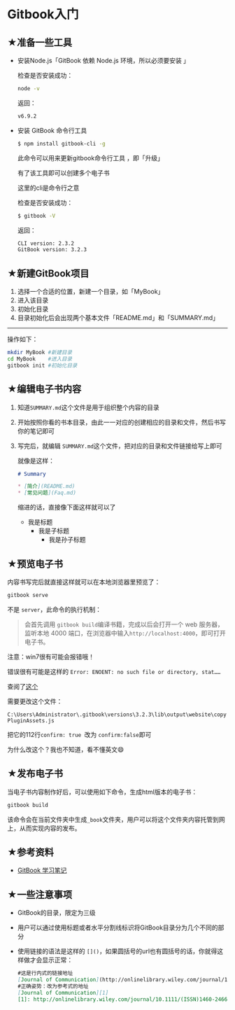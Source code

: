# Gitbook入门

## ★准备一些工具

- 安装Node.js「GitBook 依赖 Node.js 环境，所以必须要安装 」

  检查是否安装成功：

  ```bash
  node -v
  ```

  返回：

  ```bash
  v6.9.2
  ```

  

- 安装 GitBook 命令行工具

  ```bash
  $ npm install gitbook-cli -g
  ```

  此命令可以用来更新gitbook命令行工具 ，即「升级」

  有了该工具即可以创建多个电子书 

  这里的cli是命令行之意

  检查是否安装成功：

  ```bash
  $ gitbook -V
  ```

  返回：

  ```bash
  CLI version: 2.3.2
  GitBook version: 3.2.3
  ```

## ★新建GitBook项目

1. 选择一个合适的位置，新建一个目录，如「MyBook」 
2. 进入该目录
3. 初始化目录
4. 目录初始化后会出现两个基本文件「README.md」和「SUMMARY.md」

------

操作如下：

```bash
mkdir MyBook #新建目录
cd MyBook    #进入目录
gitbook init #初始化目录
```

## ★编辑电子书内容

1. 知道`SUMMARY.md`这个文件是用于组织整个内容的目录

2. 开始按照你看的书本目录，由此一一对应的创建相应的目录和文件，然后书写你的笔记即可

3. 写完后，就编辑 `SUMMARY.md`这个文件，把对应的目录和文件链接给写上即可

   就像是这样：

   ```markdown
   # Summary
   
   * [简介](README.md)
   * [常见问题](Faq.md)
   ```

   缩进的话，直接像下面这样就可以了

   - 我是标题
     - 我是子标题
       - 我是孙子标题

## ★预览电子书

内容书写完后就直接这样就可以在本地浏览器里预览了：

```bash
gitbook serve
```

不是 `server`，此命令的执行机制：

> 会首先调用 `gitbook build`编译书籍，完成以后会打开一个 web 服务器，监听本地 4000 端口，在浏览器中输入`http://localhost:4000`，即可打开电子书。 

注意：win7很有可能会报错哦！

错误很有可能是这样的 `Error: ENOENT: no such file or directory, stat……`

查阅了[这个](https://github.com/GitbookIO/gitbook/blob/3.2.2/lib/output/website/copyPluginAssets.js#L112)

需要更改这个文件：

`C:\Users\Administrator\.gitbook\versions\3.2.3\lib\output\website\copyPluginAssets.js`

把它的112行`confirm: true `改为 `confirm:false`即可

为什么改这个？我也不知道，看不懂英文:smile:

## ★发布电子书

当电子书内容制作好后，可以使用如下命令，生成html版本的电子书： 

```bash
gitbook build
```

该命令会在当前文件夹中生成`_book`文件夹，用户可以将这个文件夹内容托管到网上，从而实现内容的发布。 

## ★参考资料

- [GitBook 学习笔记](http://yangjh.oschina.io/gitbook/)

## ★一些注意事项

- GitBook的目录，限定为三级 

- 用户可以通过使用标题或者水平分割线标识将GitBook目录分为几个不同的部分 

- 使用链接的语法是这样的 `[]()`，如果圆括号的url也有圆括号的话，你就得这样做才会显示正常：

  ```markdown
  #这是行内式的链接地址
  [Journal of Communication](http://onlinelibrary.wiley.com/journal/10.1111/(ISSN)1460-2466)
  #正确姿势：改为参考式的地址
  [Journal of Communication][1]
  [1]: http://onlinelibrary.wiley.com/journal/10.1111/(ISSN)1460-2466
  ```

  